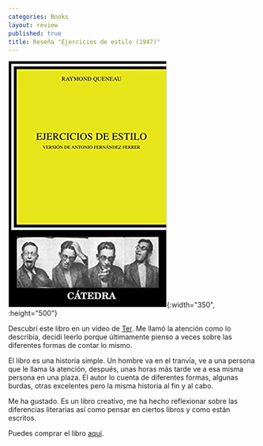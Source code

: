 ```yaml
---
categories: Books
layout: review
published: true
title: Reseña "Ejercicios de estilo (1947)"
---
```

![](/assets/ejerciciosdeestilocrticayestudiosliterarios.jpg){:width="350", :height="500"}

Descubrí este libro en un vídeo de [Ter](https://www.youtube.com/watch?v=Qfcc2edympk). Me llamó la atención como lo describía, decidí leerlo porque últimamente pienso a veces sobre las diferentes formas de contar lo mismo.

El libro es una historia simple. Un hombre va en el tranvía, ve a una persona que le llama la atención, después, unas horas más tarde ve a esa misma persona en una plaza. El autor lo cuenta de diferentes formas, algunas burdas, otras excelentes pero la misma historia al fin y al cabo.

Me ha gustado. Es un libro creativo, me ha hecho reflexionar sobre las diferencias literarias así como pensar en ciertos libros y como están escritos.

Puedes comprar el libro [aquí](https://amazon.es/dp/8437606756).
